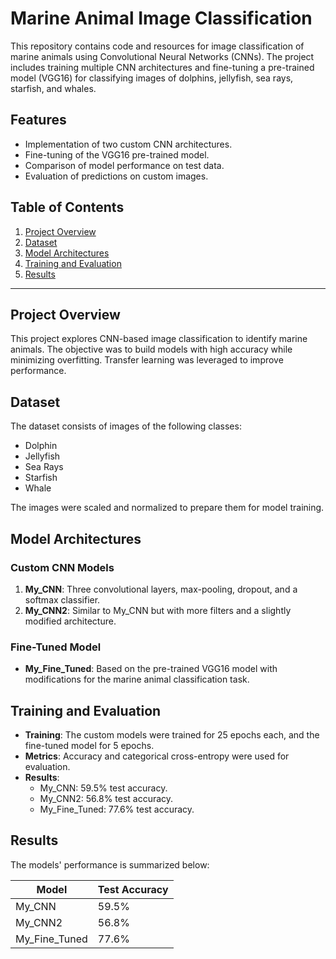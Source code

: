 # Marine Animal Image Classification

This repository contains code and resources for image classification of marine animals using Convolutional Neural Networks (CNNs). The project includes training multiple CNN architectures and fine-tuning a pre-trained model (VGG16) for classifying images of dolphins, jellyfish, sea rays, starfish, and whales.

## Features

- Implementation of two custom CNN architectures.
- Fine-tuning of the VGG16 pre-trained model.
- Comparison of model performance on test data.
- Evaluation of predictions on custom images.

## Table of Contents

1. [Project Overview](#project-overview)
2. [Dataset](#dataset)
3. [Model Architectures](#model-architectures)
4. [Training and Evaluation](#training-and-evaluation)
5. [Results](#results)
---

## Project Overview

This project explores CNN-based image classification to identify marine animals. The objective was to build models with high accuracy while minimizing overfitting. Transfer learning was leveraged to improve performance.

## Dataset

The dataset consists of images of the following classes:
- Dolphin
- Jellyfish
- Sea Rays
- Starfish
- Whale

The images were scaled and normalized to prepare them for model training.

## Model Architectures

### Custom CNN Models
1. **My_CNN**: Three convolutional layers, max-pooling, dropout, and a softmax classifier.
2. **My_CNN2**: Similar to My_CNN but with more filters and a slightly modified architecture.

### Fine-Tuned Model
- **My_Fine_Tuned**: Based on the pre-trained VGG16 model with modifications for the marine animal classification task.

## Training and Evaluation

- **Training**: The custom models were trained for 25 epochs each, and the fine-tuned model for 5 epochs.
- **Metrics**: Accuracy and categorical cross-entropy were used for evaluation.
- **Results**:
  - My_CNN: 59.5% test accuracy.
  - My_CNN2: 56.8% test accuracy.
  - My_Fine_Tuned: 77.6% test accuracy.

## Results

The models' performance is summarized below:

| Model          | Test Accuracy |
|----------------|---------------|
| My_CNN         | 59.5%         |
| My_CNN2        | 56.8%         |
| My_Fine_Tuned  | 77.6%         |
